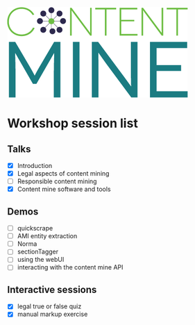 ![ContentMine logo](https://github.com/ContentMine/assets/blob/master/png/Content_mine(small).png)

# Workshop session list

## Talks

- [x] Introduction
- [x] Legal aspects of content mining
- [ ] Responsible content mining
- [x] Content mine software and tools

## Demos

- [ ] quickscrape
- [ ] AMI entity extraction
- [ ] Norma
- [ ] sectionTagger
- [ ] using the webUI
- [ ] interacting with the content mine API

## Interactive sessions

- [x] legal true or false quiz
- [x] manual markup exercise
